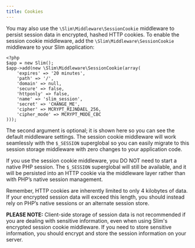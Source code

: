 ```yaml
---
title: Cookies
---
```

You may also use the `\Slim\Middleware\SessionCookie` middleware to persist session data in encrypted, hashed
HTTP cookies. To enable the session cookie middleware, add the `\Slim\Middleware\SessionCookie` middleware to your
Slim application:

    <?php
    $app = new Slim();
    $app->add(new \Slim\Middleware\SessionCookie(array(
        'expires' => '20 minutes',
        'path' => '/',
        'domain' => null,
        'secure' => false,
        'httponly' => false,
        'name' => 'slim_session',
        'secret' => 'CHANGE_ME',
        'cipher' => MCRYPT_RIJNDAEL_256,
        'cipher_mode' => MCRYPT_MODE_CBC
    )));

The second argument is optional; it is shown here so you can see the default middleware settings. The session cookie
middleware will work seamlessly with the `$_SESSION` superglobal so you can easily migrate to this session storage
middleware with zero changes to your application code.

If you use the session cookie middleware, you DO NOT need to start a native PHP session. The `$_SESSION` superglobal
will still be available, and it will be persisted into an HTTP cookie via the middleware layer rather than with
PHP’s native session management.

Remember, HTTP cookies are inherently limited to only 4 kilobytes of data. If your encrypted session data will exceed
this length, you should instead rely on PHP’s native sessions or an alternate session store.

<div class="alert">
    <strong>PLEASE NOTE:</strong> Client-side storage of session data is not recommended if you are
    dealing with sensitive information, even when using Slim's encrypted session cookie middleware.
    If you need to store sensitive information, you should encrypt and store the session information
    on your server.
</div>

